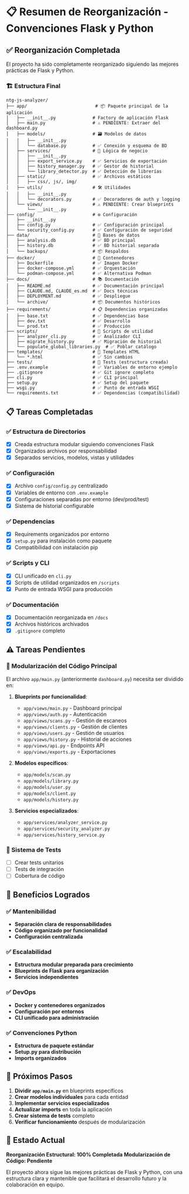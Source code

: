 # 📋 Resumen de Reorganización - Convenciones Flask y Python

## ✅ Reorganización Completada

El proyecto ha sido completamente reorganizado siguiendo las mejores prácticas de Flask y Python. 

### 🏗️ Estructura Final

```
ntg-js-analyzer/
├── app/                          # 📦 Paquete principal de la aplicación
│   ├── __init__.py              # Factory de aplicación Flask
│   ├── main.py                  # ⚠️ PENDIENTE: Extraer del dashboard.py
│   ├── models/                  # 🗃️ Modelos de datos
│   │   ├── __init__.py
│   │   └── database.py          # ✅ Conexión y esquema de BD
│   ├── services/                # 🔧 Lógica de negocio
│   │   ├── __init__.py
│   │   ├── export_service.py    # ✅ Servicios de exportación
│   │   ├── history_manager.py   # ✅ Gestor de historial
│   │   └── library_detector.py  # ✅ Detección de librerías
│   ├── static/                  # ✅ Archivos estáticos
│   │   ├── css/, js/, img/
│   ├── utils/                   # 🛠️ Utilidades
│   │   ├── __init__.py
│   │   └── decorators.py        # ✅ Decoradores de auth y logging
│   └── views/                   # ⚠️ PENDIENTE: Crear blueprints
│       └── __init__.py
├── config/                      # ⚙️ Configuración
│   ├── __init__.py
│   ├── config.py                # ✅ Configuración principal
│   └── security_config.py       # ✅ Configuración de seguridad
├── data/                        # 💾 Bases de datos
│   ├── analysis.db              # ✅ BD principal
│   ├── history.db               # ✅ BD historial separada
│   └── backups/                 # 📦 Respaldos
├── docker/                      # 🐳 Contenedores
│   ├── Dockerfile               # ✅ Imagen Docker
│   ├── docker-compose.yml       # ✅ Orquestación
│   └── podman-compose.yml       # ✅ Alternativa Podman
├── docs/                        # 📚 Documentación
│   ├── README.md                # ✅ Documentación principal
│   ├── CLAUDE.md, CLAUDE_es.md  # ✅ Docs técnicas
│   ├── DEPLOYMENT.md            # ✅ Despliegue
│   └── archive/                 # 📦 Documentos históricos
├── requirements/                # 📋 Dependencias organizadas
│   ├── base.txt                 # ✅ Dependencias base
│   ├── dev.txt                  # ✅ Desarrollo
│   └── prod.txt                 # ✅ Producción
├── scripts/                     # 🔧 Scripts de utilidad
│   ├── analyzer_cli.py          # ✅ Analizador CLI
│   ├── migrate_history.py       # ✅ Migración de historial
│   └── populate_global_libraries.py  # ✅ Poblar catálogo
├── templates/                   # 🎨 Templates HTML
│   └── *.html                   # ✅ Sin cambios
├── tests/                       # 🧪 Tests (estructura creada)
├── .env.example                 # ✅ Variables de entorno ejemplo
├── .gitignore                   # ✅ Git ignore completo
├── cli.py                       # ✅ CLI principal
├── setup.py                     # ✅ Setup del paquete
├── wsgi.py                      # ✅ Punto de entrada WSGI
└── requirements.txt             # ✅ Dependencias (compatibilidad)
```

## 📋 Tareas Completadas

### ✅ Estructura de Directorios
- [x] Creada estructura modular siguiendo convenciones Flask
- [x] Organizados archivos por responsabilidad
- [x] Separados servicios, modelos, vistas y utilidades

### ✅ Configuración
- [x] Archivo `config/config.py` centralizado
- [x] Variables de entorno con `.env.example`
- [x] Configuraciones separadas por entorno (dev/prod/test)
- [x] Sistema de historial configurable

### ✅ Dependencias
- [x] Requirements organizados por entorno
- [x] `setup.py` para instalación como paquete
- [x] Compatibilidad con instalación pip

### ✅ Scripts y CLI
- [x] CLI unificado en `cli.py`
- [x] Scripts de utilidad organizados en `/scripts`
- [x] Punto de entrada WSGI para producción

### ✅ Documentación
- [x] Documentación reorganizada en `/docs`
- [x] Archivos históricos archivados
- [x] `.gitignore` completo

## ⚠️ Tareas Pendientes

### 🔄 Modularización del Código Principal
El archivo `app/main.py` (anteriormente `dashboard.py`) necesita ser dividido en:

1. **Blueprints por funcionalidad**:
   - `app/views/main.py` - Dashboard principal
   - `app/views/auth.py` - Autenticación
   - `app/views/scans.py` - Gestión de escaneos
   - `app/views/clients.py` - Gestión de clientes
   - `app/views/users.py` - Gestión de usuarios
   - `app/views/history.py` - Historial de acciones
   - `app/views/api.py` - Endpoints API
   - `app/views/exports.py` - Exportaciones

2. **Modelos específicos**:
   - `app/models/scan.py`
   - `app/models/library.py`
   - `app/models/user.py`
   - `app/models/client.py`
   - `app/models/history.py`

3. **Servicios especializados**:
   - `app/services/analyzer_service.py`
   - `app/services/security_analyzer.py`
   - `app/services/history_service.py`

### 🧪 Sistema de Tests
- [ ] Crear tests unitarios
- [ ] Tests de integración
- [ ] Cobertura de código

## 🎯 Beneficios Logrados

### ✅ Mantenibilidad
- **Separación clara de responsabilidades**
- **Código organizado por funcionalidad**
- **Configuración centralizada**

### ✅ Escalabilidad
- **Estructura modular preparada para crecimiento**
- **Blueprints de Flask para organización**
- **Servicios independientes**

### ✅ DevOps
- **Docker y contenedores organizados**
- **Configuración por entornos**
- **CLI unificado para administración**

### ✅ Convenciones Python
- **Estructura de paquete estándar**
- **Setup.py para distribución**
- **Imports organizados**

## 🚀 Próximos Pasos

1. **Dividir `app/main.py`** en blueprints específicos
2. **Crear modelos individuales** para cada entidad
3. **Implementar servicios especializados**
4. **Actualizar imports** en toda la aplicación
5. **Crear sistema de tests** completo
6. **Verificar funcionamiento** después de modularización

## 🎉 Estado Actual

**Reorganización Estructural: 100% Completada**
**Modularización de Código: Pendiente**

El proyecto ahora sigue las mejores prácticas de Flask y Python, con una estructura clara y mantenible que facilitará el desarrollo futuro y la colaboración en equipo.